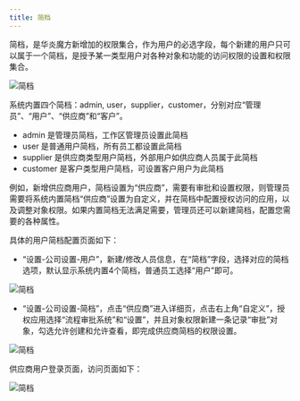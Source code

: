 ```yaml
---
title: 简档
---
```


简档，是华炎魔方新增加的权限集合，作为用户的必选字段，每个新建的用户只可以属于一个简档，是授予某一类型用户对各种对象和功能的访问权限的设置和权限集合。

![简档](/assets/workflow/profile_1.png)

系统内置四个简档：admin, user，supplier，customer，分别对应“管理员”、“用户”、“供应商”和“客户”。
- admin 是管理员简档，工作区管理员设置此简档
- user 是普通用户简档，所有员工都设置此简档
- supplier 是供应商类型用户简档，外部用户如供应商人员属于此简档
- customer 是客户类型用户简档，可设置客户用户为此简档

例如，新增供应商用户，简档设置为“供应商”，需要有审批和设置权限，则管理员需要将系统内置简档“供应商”设置为自定义，并在简档中配置授权访问的应用，以及调整对象权限。如果内置简档无法满足需要，管理员还可以新建简档，配置您需要的各种属性。

具体的用户简档配置页面如下：

- “设置-公司设置-用户”，新建/修改人员信息，在“简档”字段，选择对应的简档选项，默认显示系统内置4个简档，普通员工选择“用户”即可。

![简档](/assets/workflow/profile_2.png)

- “设置-公司设置-简档”，点击“供应商”进入详细页，点击右上角“自定义”，授权应用选择“流程审批系统”和“设置”，并且对象权限新建一条记录“审批”对象，勾选允许创建和允许查看，即完成供应商简档的权限设置。

![简档](/assets/workflow/profile_3.png)

供应商用户登录页面，访问页面如下：

![简档](/assets/workflow/profile_4.png)
